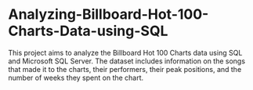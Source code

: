 # Analyzing-Billboard-Hot-100-Charts-Data-using-SQL
This project aims to analyze the Billboard Hot 100 Charts data using SQL and Microsoft SQL Server. The dataset includes information on the songs that made it to the charts, their performers, their peak positions, and the number of weeks they spent on the chart.
